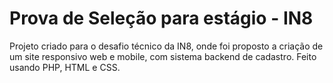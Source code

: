 # Prova de Seleção para estágio - IN8
Projeto criado para o desafio técnico da IN8, onde foi proposto a criação de um site responsivo web e mobile, com sistema backend de cadastro.
Feito usando PHP, HTML e CSS.

